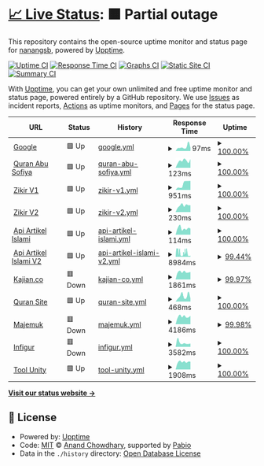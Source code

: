 # [📈 Live Status](https://nanangsb.github.io/upptime): <!--live status--> **🟧 Partial outage**

This repository contains the open-source uptime monitor and status page for [nanangsb](https://www.nanang.id), powered by [Upptime](https://github.com/upptime/upptime).

[![Uptime CI](https://github.com/nanangsb/upptime/workflows/Uptime%20CI/badge.svg)](https://github.com/nanangsb/upptime/actions?query=workflow%3A%22Uptime+CI%22)
[![Response Time CI](https://github.com/nanangsb/upptime/workflows/Response%20Time%20CI/badge.svg)](https://github.com/nanangsb/upptime/actions?query=workflow%3A%22Response+Time+CI%22)
[![Graphs CI](https://github.com/nanangsb/upptime/workflows/Graphs%20CI/badge.svg)](https://github.com/nanangsb/upptime/actions?query=workflow%3A%22Graphs+CI%22)
[![Static Site CI](https://github.com/nanangsb/upptime/workflows/Static%20Site%20CI/badge.svg)](https://github.com/nanangsb/upptime/actions?query=workflow%3A%22Static+Site+CI%22)
[![Summary CI](https://github.com/nanangsb/upptime/workflows/Summary%20CI/badge.svg)](https://github.com/nanangsb/upptime/actions?query=workflow%3A%22Summary+CI%22)

With [Upptime](https://upptime.js.org), you can get your own unlimited and free uptime monitor and status page, powered entirely by a GitHub repository. We use [Issues](https://github.com/nanangsb/upptime/issues) as incident reports, [Actions](https://github.com/nanangsb/upptime/actions) as uptime monitors, and [Pages](https://nanangsb.github.io/upptime) for the status page.

<!--start: status pages-->
<!-- This summary is generated by Upptime (https://github.com/upptime/upptime) -->
<!-- Do not edit this manually, your changes will be overwritten -->
<!-- prettier-ignore -->
| URL | Status | History | Response Time | Uptime |
| --- | ------ | ------- | ------------- | ------ |
| <img alt="" src="https://icons.duckduckgo.com/ip3/www.google.com.ico" height="13"> [Google](https://www.google.com) | 🟩 Up | [google.yml](https://github.com/nanangsb/upptime/commits/HEAD/history/google.yml) | <details><summary><img alt="Response time graph" src="./graphs/google/response-time-week.png" height="20"> 97ms</summary><br><a href="https://nanangsb.github.io/upptime/history/google"><img alt="Response time 96" src="https://img.shields.io/endpoint?url=https%3A%2F%2Fraw.githubusercontent.com%2Fnanangsb%2Fupptime%2FHEAD%2Fapi%2Fgoogle%2Fresponse-time.json"></a><br><a href="https://nanangsb.github.io/upptime/history/google"><img alt="24-hour response time 78" src="https://img.shields.io/endpoint?url=https%3A%2F%2Fraw.githubusercontent.com%2Fnanangsb%2Fupptime%2FHEAD%2Fapi%2Fgoogle%2Fresponse-time-day.json"></a><br><a href="https://nanangsb.github.io/upptime/history/google"><img alt="7-day response time 97" src="https://img.shields.io/endpoint?url=https%3A%2F%2Fraw.githubusercontent.com%2Fnanangsb%2Fupptime%2FHEAD%2Fapi%2Fgoogle%2Fresponse-time-week.json"></a><br><a href="https://nanangsb.github.io/upptime/history/google"><img alt="30-day response time 97" src="https://img.shields.io/endpoint?url=https%3A%2F%2Fraw.githubusercontent.com%2Fnanangsb%2Fupptime%2FHEAD%2Fapi%2Fgoogle%2Fresponse-time-month.json"></a><br><a href="https://nanangsb.github.io/upptime/history/google"><img alt="1-year response time 96" src="https://img.shields.io/endpoint?url=https%3A%2F%2Fraw.githubusercontent.com%2Fnanangsb%2Fupptime%2FHEAD%2Fapi%2Fgoogle%2Fresponse-time-year.json"></a></details> | <details><summary><a href="https://nanangsb.github.io/upptime/history/google">100.00%</a></summary><a href="https://nanangsb.github.io/upptime/history/google"><img alt="All-time uptime 100.00%" src="https://img.shields.io/endpoint?url=https%3A%2F%2Fraw.githubusercontent.com%2Fnanangsb%2Fupptime%2FHEAD%2Fapi%2Fgoogle%2Fuptime.json"></a><br><a href="https://nanangsb.github.io/upptime/history/google"><img alt="24-hour uptime 100.00%" src="https://img.shields.io/endpoint?url=https%3A%2F%2Fraw.githubusercontent.com%2Fnanangsb%2Fupptime%2FHEAD%2Fapi%2Fgoogle%2Fuptime-day.json"></a><br><a href="https://nanangsb.github.io/upptime/history/google"><img alt="7-day uptime 100.00%" src="https://img.shields.io/endpoint?url=https%3A%2F%2Fraw.githubusercontent.com%2Fnanangsb%2Fupptime%2FHEAD%2Fapi%2Fgoogle%2Fuptime-week.json"></a><br><a href="https://nanangsb.github.io/upptime/history/google"><img alt="30-day uptime 100.00%" src="https://img.shields.io/endpoint?url=https%3A%2F%2Fraw.githubusercontent.com%2Fnanangsb%2Fupptime%2FHEAD%2Fapi%2Fgoogle%2Fuptime-month.json"></a><br><a href="https://nanangsb.github.io/upptime/history/google"><img alt="1-year uptime 100.00%" src="https://img.shields.io/endpoint?url=https%3A%2F%2Fraw.githubusercontent.com%2Fnanangsb%2Fupptime%2FHEAD%2Fapi%2Fgoogle%2Fuptime-year.json"></a></details>
| <img alt="" src="https://icons.duckduckgo.com/ip3/quran.abusofiya.com.ico" height="13"> [Quran Abu Sofiya](https://quran.abusofiya.com) | 🟩 Up | [quran-abu-sofiya.yml](https://github.com/nanangsb/upptime/commits/HEAD/history/quran-abu-sofiya.yml) | <details><summary><img alt="Response time graph" src="./graphs/quran-abu-sofiya/response-time-week.png" height="20"> 123ms</summary><br><a href="https://nanangsb.github.io/upptime/history/quran-abu-sofiya"><img alt="Response time 155" src="https://img.shields.io/endpoint?url=https%3A%2F%2Fraw.githubusercontent.com%2Fnanangsb%2Fupptime%2FHEAD%2Fapi%2Fquran-abu-sofiya%2Fresponse-time.json"></a><br><a href="https://nanangsb.github.io/upptime/history/quran-abu-sofiya"><img alt="24-hour response time 154" src="https://img.shields.io/endpoint?url=https%3A%2F%2Fraw.githubusercontent.com%2Fnanangsb%2Fupptime%2FHEAD%2Fapi%2Fquran-abu-sofiya%2Fresponse-time-day.json"></a><br><a href="https://nanangsb.github.io/upptime/history/quran-abu-sofiya"><img alt="7-day response time 123" src="https://img.shields.io/endpoint?url=https%3A%2F%2Fraw.githubusercontent.com%2Fnanangsb%2Fupptime%2FHEAD%2Fapi%2Fquran-abu-sofiya%2Fresponse-time-week.json"></a><br><a href="https://nanangsb.github.io/upptime/history/quran-abu-sofiya"><img alt="30-day response time 156" src="https://img.shields.io/endpoint?url=https%3A%2F%2Fraw.githubusercontent.com%2Fnanangsb%2Fupptime%2FHEAD%2Fapi%2Fquran-abu-sofiya%2Fresponse-time-month.json"></a><br><a href="https://nanangsb.github.io/upptime/history/quran-abu-sofiya"><img alt="1-year response time 155" src="https://img.shields.io/endpoint?url=https%3A%2F%2Fraw.githubusercontent.com%2Fnanangsb%2Fupptime%2FHEAD%2Fapi%2Fquran-abu-sofiya%2Fresponse-time-year.json"></a></details> | <details><summary><a href="https://nanangsb.github.io/upptime/history/quran-abu-sofiya">100.00%</a></summary><a href="https://nanangsb.github.io/upptime/history/quran-abu-sofiya"><img alt="All-time uptime 100.00%" src="https://img.shields.io/endpoint?url=https%3A%2F%2Fraw.githubusercontent.com%2Fnanangsb%2Fupptime%2FHEAD%2Fapi%2Fquran-abu-sofiya%2Fuptime.json"></a><br><a href="https://nanangsb.github.io/upptime/history/quran-abu-sofiya"><img alt="24-hour uptime 100.00%" src="https://img.shields.io/endpoint?url=https%3A%2F%2Fraw.githubusercontent.com%2Fnanangsb%2Fupptime%2FHEAD%2Fapi%2Fquran-abu-sofiya%2Fuptime-day.json"></a><br><a href="https://nanangsb.github.io/upptime/history/quran-abu-sofiya"><img alt="7-day uptime 100.00%" src="https://img.shields.io/endpoint?url=https%3A%2F%2Fraw.githubusercontent.com%2Fnanangsb%2Fupptime%2FHEAD%2Fapi%2Fquran-abu-sofiya%2Fuptime-week.json"></a><br><a href="https://nanangsb.github.io/upptime/history/quran-abu-sofiya"><img alt="30-day uptime 100.00%" src="https://img.shields.io/endpoint?url=https%3A%2F%2Fraw.githubusercontent.com%2Fnanangsb%2Fupptime%2FHEAD%2Fapi%2Fquran-abu-sofiya%2Fuptime-month.json"></a><br><a href="https://nanangsb.github.io/upptime/history/quran-abu-sofiya"><img alt="1-year uptime 100.00%" src="https://img.shields.io/endpoint?url=https%3A%2F%2Fraw.githubusercontent.com%2Fnanangsb%2Fupptime%2FHEAD%2Fapi%2Fquran-abu-sofiya%2Fuptime-year.json"></a></details>
| <img alt="" src="https://icons.duckduckgo.com/ip3/zikir.org.ico" height="13"> [Zikir V1](https://zikir.org) | 🟩 Up | [zikir-v1.yml](https://github.com/nanangsb/upptime/commits/HEAD/history/zikir-v1.yml) | <details><summary><img alt="Response time graph" src="./graphs/zikir-v1/response-time-week.png" height="20"> 951ms</summary><br><a href="https://nanangsb.github.io/upptime/history/zikir-v1"><img alt="Response time 477" src="https://img.shields.io/endpoint?url=https%3A%2F%2Fraw.githubusercontent.com%2Fnanangsb%2Fupptime%2FHEAD%2Fapi%2Fzikir-v1%2Fresponse-time.json"></a><br><a href="https://nanangsb.github.io/upptime/history/zikir-v1"><img alt="24-hour response time 1448" src="https://img.shields.io/endpoint?url=https%3A%2F%2Fraw.githubusercontent.com%2Fnanangsb%2Fupptime%2FHEAD%2Fapi%2Fzikir-v1%2Fresponse-time-day.json"></a><br><a href="https://nanangsb.github.io/upptime/history/zikir-v1"><img alt="7-day response time 951" src="https://img.shields.io/endpoint?url=https%3A%2F%2Fraw.githubusercontent.com%2Fnanangsb%2Fupptime%2FHEAD%2Fapi%2Fzikir-v1%2Fresponse-time-week.json"></a><br><a href="https://nanangsb.github.io/upptime/history/zikir-v1"><img alt="30-day response time 453" src="https://img.shields.io/endpoint?url=https%3A%2F%2Fraw.githubusercontent.com%2Fnanangsb%2Fupptime%2FHEAD%2Fapi%2Fzikir-v1%2Fresponse-time-month.json"></a><br><a href="https://nanangsb.github.io/upptime/history/zikir-v1"><img alt="1-year response time 477" src="https://img.shields.io/endpoint?url=https%3A%2F%2Fraw.githubusercontent.com%2Fnanangsb%2Fupptime%2FHEAD%2Fapi%2Fzikir-v1%2Fresponse-time-year.json"></a></details> | <details><summary><a href="https://nanangsb.github.io/upptime/history/zikir-v1">100.00%</a></summary><a href="https://nanangsb.github.io/upptime/history/zikir-v1"><img alt="All-time uptime 100.00%" src="https://img.shields.io/endpoint?url=https%3A%2F%2Fraw.githubusercontent.com%2Fnanangsb%2Fupptime%2FHEAD%2Fapi%2Fzikir-v1%2Fuptime.json"></a><br><a href="https://nanangsb.github.io/upptime/history/zikir-v1"><img alt="24-hour uptime 100.00%" src="https://img.shields.io/endpoint?url=https%3A%2F%2Fraw.githubusercontent.com%2Fnanangsb%2Fupptime%2FHEAD%2Fapi%2Fzikir-v1%2Fuptime-day.json"></a><br><a href="https://nanangsb.github.io/upptime/history/zikir-v1"><img alt="7-day uptime 100.00%" src="https://img.shields.io/endpoint?url=https%3A%2F%2Fraw.githubusercontent.com%2Fnanangsb%2Fupptime%2FHEAD%2Fapi%2Fzikir-v1%2Fuptime-week.json"></a><br><a href="https://nanangsb.github.io/upptime/history/zikir-v1"><img alt="30-day uptime 100.00%" src="https://img.shields.io/endpoint?url=https%3A%2F%2Fraw.githubusercontent.com%2Fnanangsb%2Fupptime%2FHEAD%2Fapi%2Fzikir-v1%2Fuptime-month.json"></a><br><a href="https://nanangsb.github.io/upptime/history/zikir-v1"><img alt="1-year uptime 100.00%" src="https://img.shields.io/endpoint?url=https%3A%2F%2Fraw.githubusercontent.com%2Fnanangsb%2Fupptime%2FHEAD%2Fapi%2Fzikir-v1%2Fuptime-year.json"></a></details>
| <img alt="" src="https://icons.duckduckgo.com/ip3/v2.zikir.org.ico" height="13"> [Zikir V2](https://v2.zikir.org) | 🟩 Up | [zikir-v2.yml](https://github.com/nanangsb/upptime/commits/HEAD/history/zikir-v2.yml) | <details><summary><img alt="Response time graph" src="./graphs/zikir-v2/response-time-week.png" height="20"> 230ms</summary><br><a href="https://nanangsb.github.io/upptime/history/zikir-v2"><img alt="Response time 226" src="https://img.shields.io/endpoint?url=https%3A%2F%2Fraw.githubusercontent.com%2Fnanangsb%2Fupptime%2FHEAD%2Fapi%2Fzikir-v2%2Fresponse-time.json"></a><br><a href="https://nanangsb.github.io/upptime/history/zikir-v2"><img alt="24-hour response time 238" src="https://img.shields.io/endpoint?url=https%3A%2F%2Fraw.githubusercontent.com%2Fnanangsb%2Fupptime%2FHEAD%2Fapi%2Fzikir-v2%2Fresponse-time-day.json"></a><br><a href="https://nanangsb.github.io/upptime/history/zikir-v2"><img alt="7-day response time 230" src="https://img.shields.io/endpoint?url=https%3A%2F%2Fraw.githubusercontent.com%2Fnanangsb%2Fupptime%2FHEAD%2Fapi%2Fzikir-v2%2Fresponse-time-week.json"></a><br><a href="https://nanangsb.github.io/upptime/history/zikir-v2"><img alt="30-day response time 227" src="https://img.shields.io/endpoint?url=https%3A%2F%2Fraw.githubusercontent.com%2Fnanangsb%2Fupptime%2FHEAD%2Fapi%2Fzikir-v2%2Fresponse-time-month.json"></a><br><a href="https://nanangsb.github.io/upptime/history/zikir-v2"><img alt="1-year response time 226" src="https://img.shields.io/endpoint?url=https%3A%2F%2Fraw.githubusercontent.com%2Fnanangsb%2Fupptime%2FHEAD%2Fapi%2Fzikir-v2%2Fresponse-time-year.json"></a></details> | <details><summary><a href="https://nanangsb.github.io/upptime/history/zikir-v2">100.00%</a></summary><a href="https://nanangsb.github.io/upptime/history/zikir-v2"><img alt="All-time uptime 100.00%" src="https://img.shields.io/endpoint?url=https%3A%2F%2Fraw.githubusercontent.com%2Fnanangsb%2Fupptime%2FHEAD%2Fapi%2Fzikir-v2%2Fuptime.json"></a><br><a href="https://nanangsb.github.io/upptime/history/zikir-v2"><img alt="24-hour uptime 100.00%" src="https://img.shields.io/endpoint?url=https%3A%2F%2Fraw.githubusercontent.com%2Fnanangsb%2Fupptime%2FHEAD%2Fapi%2Fzikir-v2%2Fuptime-day.json"></a><br><a href="https://nanangsb.github.io/upptime/history/zikir-v2"><img alt="7-day uptime 100.00%" src="https://img.shields.io/endpoint?url=https%3A%2F%2Fraw.githubusercontent.com%2Fnanangsb%2Fupptime%2FHEAD%2Fapi%2Fzikir-v2%2Fuptime-week.json"></a><br><a href="https://nanangsb.github.io/upptime/history/zikir-v2"><img alt="30-day uptime 100.00%" src="https://img.shields.io/endpoint?url=https%3A%2F%2Fraw.githubusercontent.com%2Fnanangsb%2Fupptime%2FHEAD%2Fapi%2Fzikir-v2%2Fuptime-month.json"></a><br><a href="https://nanangsb.github.io/upptime/history/zikir-v2"><img alt="1-year uptime 100.00%" src="https://img.shields.io/endpoint?url=https%3A%2F%2Fraw.githubusercontent.com%2Fnanangsb%2Fupptime%2FHEAD%2Fapi%2Fzikir-v2%2Fuptime-year.json"></a></details>
| <img alt="" src="https://icons.duckduckgo.com/ip3/api-artikel.abusofiya.com.ico" height="13"> [Api Artikel Islami](https://api-artikel.abusofiya.com/api) | 🟩 Up | [api-artikel-islami.yml](https://github.com/nanangsb/upptime/commits/HEAD/history/api-artikel-islami.yml) | <details><summary><img alt="Response time graph" src="./graphs/api-artikel-islami/response-time-week.png" height="20"> 114ms</summary><br><a href="https://nanangsb.github.io/upptime/history/api-artikel-islami"><img alt="Response time 149" src="https://img.shields.io/endpoint?url=https%3A%2F%2Fraw.githubusercontent.com%2Fnanangsb%2Fupptime%2FHEAD%2Fapi%2Fapi-artikel-islami%2Fresponse-time.json"></a><br><a href="https://nanangsb.github.io/upptime/history/api-artikel-islami"><img alt="24-hour response time 109" src="https://img.shields.io/endpoint?url=https%3A%2F%2Fraw.githubusercontent.com%2Fnanangsb%2Fupptime%2FHEAD%2Fapi%2Fapi-artikel-islami%2Fresponse-time-day.json"></a><br><a href="https://nanangsb.github.io/upptime/history/api-artikel-islami"><img alt="7-day response time 114" src="https://img.shields.io/endpoint?url=https%3A%2F%2Fraw.githubusercontent.com%2Fnanangsb%2Fupptime%2FHEAD%2Fapi%2Fapi-artikel-islami%2Fresponse-time-week.json"></a><br><a href="https://nanangsb.github.io/upptime/history/api-artikel-islami"><img alt="30-day response time 144" src="https://img.shields.io/endpoint?url=https%3A%2F%2Fraw.githubusercontent.com%2Fnanangsb%2Fupptime%2FHEAD%2Fapi%2Fapi-artikel-islami%2Fresponse-time-month.json"></a><br><a href="https://nanangsb.github.io/upptime/history/api-artikel-islami"><img alt="1-year response time 149" src="https://img.shields.io/endpoint?url=https%3A%2F%2Fraw.githubusercontent.com%2Fnanangsb%2Fupptime%2FHEAD%2Fapi%2Fapi-artikel-islami%2Fresponse-time-year.json"></a></details> | <details><summary><a href="https://nanangsb.github.io/upptime/history/api-artikel-islami">100.00%</a></summary><a href="https://nanangsb.github.io/upptime/history/api-artikel-islami"><img alt="All-time uptime 100.00%" src="https://img.shields.io/endpoint?url=https%3A%2F%2Fraw.githubusercontent.com%2Fnanangsb%2Fupptime%2FHEAD%2Fapi%2Fapi-artikel-islami%2Fuptime.json"></a><br><a href="https://nanangsb.github.io/upptime/history/api-artikel-islami"><img alt="24-hour uptime 100.00%" src="https://img.shields.io/endpoint?url=https%3A%2F%2Fraw.githubusercontent.com%2Fnanangsb%2Fupptime%2FHEAD%2Fapi%2Fapi-artikel-islami%2Fuptime-day.json"></a><br><a href="https://nanangsb.github.io/upptime/history/api-artikel-islami"><img alt="7-day uptime 100.00%" src="https://img.shields.io/endpoint?url=https%3A%2F%2Fraw.githubusercontent.com%2Fnanangsb%2Fupptime%2FHEAD%2Fapi%2Fapi-artikel-islami%2Fuptime-week.json"></a><br><a href="https://nanangsb.github.io/upptime/history/api-artikel-islami"><img alt="30-day uptime 100.00%" src="https://img.shields.io/endpoint?url=https%3A%2F%2Fraw.githubusercontent.com%2Fnanangsb%2Fupptime%2FHEAD%2Fapi%2Fapi-artikel-islami%2Fuptime-month.json"></a><br><a href="https://nanangsb.github.io/upptime/history/api-artikel-islami"><img alt="1-year uptime 100.00%" src="https://img.shields.io/endpoint?url=https%3A%2F%2Fraw.githubusercontent.com%2Fnanangsb%2Fupptime%2FHEAD%2Fapi%2Fapi-artikel-islami%2Fuptime-year.json"></a></details>
| <img alt="" src="https://icons.duckduckgo.com/ip3/api-artikel2.abusofiya.com.ico" height="13"> [Api Artikel Islami V2](https://api-artikel2.abusofiya.com/api/news/source?code=MUSLIM) | 🟩 Up | [api-artikel-islami-v2.yml](https://github.com/nanangsb/upptime/commits/HEAD/history/api-artikel-islami-v2.yml) | <details><summary><img alt="Response time graph" src="./graphs/api-artikel-islami-v2/response-time-week.png" height="20"> 8984ms</summary><br><a href="https://nanangsb.github.io/upptime/history/api-artikel-islami-v2"><img alt="Response time 12168" src="https://img.shields.io/endpoint?url=https%3A%2F%2Fraw.githubusercontent.com%2Fnanangsb%2Fupptime%2FHEAD%2Fapi%2Fapi-artikel-islami-v2%2Fresponse-time.json"></a><br><a href="https://nanangsb.github.io/upptime/history/api-artikel-islami-v2"><img alt="24-hour response time 3467" src="https://img.shields.io/endpoint?url=https%3A%2F%2Fraw.githubusercontent.com%2Fnanangsb%2Fupptime%2FHEAD%2Fapi%2Fapi-artikel-islami-v2%2Fresponse-time-day.json"></a><br><a href="https://nanangsb.github.io/upptime/history/api-artikel-islami-v2"><img alt="7-day response time 8984" src="https://img.shields.io/endpoint?url=https%3A%2F%2Fraw.githubusercontent.com%2Fnanangsb%2Fupptime%2FHEAD%2Fapi%2Fapi-artikel-islami-v2%2Fresponse-time-week.json"></a><br><a href="https://nanangsb.github.io/upptime/history/api-artikel-islami-v2"><img alt="30-day response time 12265" src="https://img.shields.io/endpoint?url=https%3A%2F%2Fraw.githubusercontent.com%2Fnanangsb%2Fupptime%2FHEAD%2Fapi%2Fapi-artikel-islami-v2%2Fresponse-time-month.json"></a><br><a href="https://nanangsb.github.io/upptime/history/api-artikel-islami-v2"><img alt="1-year response time 12168" src="https://img.shields.io/endpoint?url=https%3A%2F%2Fraw.githubusercontent.com%2Fnanangsb%2Fupptime%2FHEAD%2Fapi%2Fapi-artikel-islami-v2%2Fresponse-time-year.json"></a></details> | <details><summary><a href="https://nanangsb.github.io/upptime/history/api-artikel-islami-v2">99.44%</a></summary><a href="https://nanangsb.github.io/upptime/history/api-artikel-islami-v2"><img alt="All-time uptime 98.59%" src="https://img.shields.io/endpoint?url=https%3A%2F%2Fraw.githubusercontent.com%2Fnanangsb%2Fupptime%2FHEAD%2Fapi%2Fapi-artikel-islami-v2%2Fuptime.json"></a><br><a href="https://nanangsb.github.io/upptime/history/api-artikel-islami-v2"><img alt="24-hour uptime 100.00%" src="https://img.shields.io/endpoint?url=https%3A%2F%2Fraw.githubusercontent.com%2Fnanangsb%2Fupptime%2FHEAD%2Fapi%2Fapi-artikel-islami-v2%2Fuptime-day.json"></a><br><a href="https://nanangsb.github.io/upptime/history/api-artikel-islami-v2"><img alt="7-day uptime 99.44%" src="https://img.shields.io/endpoint?url=https%3A%2F%2Fraw.githubusercontent.com%2Fnanangsb%2Fupptime%2FHEAD%2Fapi%2Fapi-artikel-islami-v2%2Fuptime-week.json"></a><br><a href="https://nanangsb.github.io/upptime/history/api-artikel-islami-v2"><img alt="30-day uptime 98.56%" src="https://img.shields.io/endpoint?url=https%3A%2F%2Fraw.githubusercontent.com%2Fnanangsb%2Fupptime%2FHEAD%2Fapi%2Fapi-artikel-islami-v2%2Fuptime-month.json"></a><br><a href="https://nanangsb.github.io/upptime/history/api-artikel-islami-v2"><img alt="1-year uptime 98.59%" src="https://img.shields.io/endpoint?url=https%3A%2F%2Fraw.githubusercontent.com%2Fnanangsb%2Fupptime%2FHEAD%2Fapi%2Fapi-artikel-islami-v2%2Fuptime-year.json"></a></details>
| <img alt="" src="https://icons.duckduckgo.com/ip3/kajian.co.ico" height="13"> [Kajian.co](https://kajian.co) | 🟥 Down | [kajian-co.yml](https://github.com/nanangsb/upptime/commits/HEAD/history/kajian-co.yml) | <details><summary><img alt="Response time graph" src="./graphs/kajian-co/response-time-week.png" height="20"> 1861ms</summary><br><a href="https://nanangsb.github.io/upptime/history/kajian-co"><img alt="Response time 2158" src="https://img.shields.io/endpoint?url=https%3A%2F%2Fraw.githubusercontent.com%2Fnanangsb%2Fupptime%2FHEAD%2Fapi%2Fkajian-co%2Fresponse-time.json"></a><br><a href="https://nanangsb.github.io/upptime/history/kajian-co"><img alt="24-hour response time 1869" src="https://img.shields.io/endpoint?url=https%3A%2F%2Fraw.githubusercontent.com%2Fnanangsb%2Fupptime%2FHEAD%2Fapi%2Fkajian-co%2Fresponse-time-day.json"></a><br><a href="https://nanangsb.github.io/upptime/history/kajian-co"><img alt="7-day response time 1861" src="https://img.shields.io/endpoint?url=https%3A%2F%2Fraw.githubusercontent.com%2Fnanangsb%2Fupptime%2FHEAD%2Fapi%2Fkajian-co%2Fresponse-time-week.json"></a><br><a href="https://nanangsb.github.io/upptime/history/kajian-co"><img alt="30-day response time 2166" src="https://img.shields.io/endpoint?url=https%3A%2F%2Fraw.githubusercontent.com%2Fnanangsb%2Fupptime%2FHEAD%2Fapi%2Fkajian-co%2Fresponse-time-month.json"></a><br><a href="https://nanangsb.github.io/upptime/history/kajian-co"><img alt="1-year response time 2158" src="https://img.shields.io/endpoint?url=https%3A%2F%2Fraw.githubusercontent.com%2Fnanangsb%2Fupptime%2FHEAD%2Fapi%2Fkajian-co%2Fresponse-time-year.json"></a></details> | <details><summary><a href="https://nanangsb.github.io/upptime/history/kajian-co">99.97%</a></summary><a href="https://nanangsb.github.io/upptime/history/kajian-co"><img alt="All-time uptime 99.99%" src="https://img.shields.io/endpoint?url=https%3A%2F%2Fraw.githubusercontent.com%2Fnanangsb%2Fupptime%2FHEAD%2Fapi%2Fkajian-co%2Fuptime.json"></a><br><a href="https://nanangsb.github.io/upptime/history/kajian-co"><img alt="24-hour uptime 99.81%" src="https://img.shields.io/endpoint?url=https%3A%2F%2Fraw.githubusercontent.com%2Fnanangsb%2Fupptime%2FHEAD%2Fapi%2Fkajian-co%2Fuptime-day.json"></a><br><a href="https://nanangsb.github.io/upptime/history/kajian-co"><img alt="7-day uptime 99.97%" src="https://img.shields.io/endpoint?url=https%3A%2F%2Fraw.githubusercontent.com%2Fnanangsb%2Fupptime%2FHEAD%2Fapi%2Fkajian-co%2Fuptime-week.json"></a><br><a href="https://nanangsb.github.io/upptime/history/kajian-co"><img alt="30-day uptime 99.99%" src="https://img.shields.io/endpoint?url=https%3A%2F%2Fraw.githubusercontent.com%2Fnanangsb%2Fupptime%2FHEAD%2Fapi%2Fkajian-co%2Fuptime-month.json"></a><br><a href="https://nanangsb.github.io/upptime/history/kajian-co"><img alt="1-year uptime 99.99%" src="https://img.shields.io/endpoint?url=https%3A%2F%2Fraw.githubusercontent.com%2Fnanangsb%2Fupptime%2FHEAD%2Fapi%2Fkajian-co%2Fuptime-year.json"></a></details>
| <img alt="" src="https://icons.duckduckgo.com/ip3/quransite.com.ico" height="13"> [Quran Site](https://quransite.com) | 🟩 Up | [quran-site.yml](https://github.com/nanangsb/upptime/commits/HEAD/history/quran-site.yml) | <details><summary><img alt="Response time graph" src="./graphs/quran-site/response-time-week.png" height="20"> 468ms</summary><br><a href="https://nanangsb.github.io/upptime/history/quran-site"><img alt="Response time 442" src="https://img.shields.io/endpoint?url=https%3A%2F%2Fraw.githubusercontent.com%2Fnanangsb%2Fupptime%2FHEAD%2Fapi%2Fquran-site%2Fresponse-time.json"></a><br><a href="https://nanangsb.github.io/upptime/history/quran-site"><img alt="24-hour response time 267" src="https://img.shields.io/endpoint?url=https%3A%2F%2Fraw.githubusercontent.com%2Fnanangsb%2Fupptime%2FHEAD%2Fapi%2Fquran-site%2Fresponse-time-day.json"></a><br><a href="https://nanangsb.github.io/upptime/history/quran-site"><img alt="7-day response time 468" src="https://img.shields.io/endpoint?url=https%3A%2F%2Fraw.githubusercontent.com%2Fnanangsb%2Fupptime%2FHEAD%2Fapi%2Fquran-site%2Fresponse-time-week.json"></a><br><a href="https://nanangsb.github.io/upptime/history/quran-site"><img alt="30-day response time 428" src="https://img.shields.io/endpoint?url=https%3A%2F%2Fraw.githubusercontent.com%2Fnanangsb%2Fupptime%2FHEAD%2Fapi%2Fquran-site%2Fresponse-time-month.json"></a><br><a href="https://nanangsb.github.io/upptime/history/quran-site"><img alt="1-year response time 442" src="https://img.shields.io/endpoint?url=https%3A%2F%2Fraw.githubusercontent.com%2Fnanangsb%2Fupptime%2FHEAD%2Fapi%2Fquran-site%2Fresponse-time-year.json"></a></details> | <details><summary><a href="https://nanangsb.github.io/upptime/history/quran-site">100.00%</a></summary><a href="https://nanangsb.github.io/upptime/history/quran-site"><img alt="All-time uptime 100.00%" src="https://img.shields.io/endpoint?url=https%3A%2F%2Fraw.githubusercontent.com%2Fnanangsb%2Fupptime%2FHEAD%2Fapi%2Fquran-site%2Fuptime.json"></a><br><a href="https://nanangsb.github.io/upptime/history/quran-site"><img alt="24-hour uptime 100.00%" src="https://img.shields.io/endpoint?url=https%3A%2F%2Fraw.githubusercontent.com%2Fnanangsb%2Fupptime%2FHEAD%2Fapi%2Fquran-site%2Fuptime-day.json"></a><br><a href="https://nanangsb.github.io/upptime/history/quran-site"><img alt="7-day uptime 100.00%" src="https://img.shields.io/endpoint?url=https%3A%2F%2Fraw.githubusercontent.com%2Fnanangsb%2Fupptime%2FHEAD%2Fapi%2Fquran-site%2Fuptime-week.json"></a><br><a href="https://nanangsb.github.io/upptime/history/quran-site"><img alt="30-day uptime 100.00%" src="https://img.shields.io/endpoint?url=https%3A%2F%2Fraw.githubusercontent.com%2Fnanangsb%2Fupptime%2FHEAD%2Fapi%2Fquran-site%2Fuptime-month.json"></a><br><a href="https://nanangsb.github.io/upptime/history/quran-site"><img alt="1-year uptime 100.00%" src="https://img.shields.io/endpoint?url=https%3A%2F%2Fraw.githubusercontent.com%2Fnanangsb%2Fupptime%2FHEAD%2Fapi%2Fquran-site%2Fuptime-year.json"></a></details>
| <img alt="" src="https://icons.duckduckgo.com/ip3/majemuk.com.ico" height="13"> [Majemuk](https://majemuk.com) | 🟥 Down | [majemuk.yml](https://github.com/nanangsb/upptime/commits/HEAD/history/majemuk.yml) | <details><summary><img alt="Response time graph" src="./graphs/majemuk/response-time-week.png" height="20"> 4186ms</summary><br><a href="https://nanangsb.github.io/upptime/history/majemuk"><img alt="Response time 2668" src="https://img.shields.io/endpoint?url=https%3A%2F%2Fraw.githubusercontent.com%2Fnanangsb%2Fupptime%2FHEAD%2Fapi%2Fmajemuk%2Fresponse-time.json"></a><br><a href="https://nanangsb.github.io/upptime/history/majemuk"><img alt="24-hour response time 11050" src="https://img.shields.io/endpoint?url=https%3A%2F%2Fraw.githubusercontent.com%2Fnanangsb%2Fupptime%2FHEAD%2Fapi%2Fmajemuk%2Fresponse-time-day.json"></a><br><a href="https://nanangsb.github.io/upptime/history/majemuk"><img alt="7-day response time 4186" src="https://img.shields.io/endpoint?url=https%3A%2F%2Fraw.githubusercontent.com%2Fnanangsb%2Fupptime%2FHEAD%2Fapi%2Fmajemuk%2Fresponse-time-week.json"></a><br><a href="https://nanangsb.github.io/upptime/history/majemuk"><img alt="30-day response time 2668" src="https://img.shields.io/endpoint?url=https%3A%2F%2Fraw.githubusercontent.com%2Fnanangsb%2Fupptime%2FHEAD%2Fapi%2Fmajemuk%2Fresponse-time-month.json"></a><br><a href="https://nanangsb.github.io/upptime/history/majemuk"><img alt="1-year response time 2668" src="https://img.shields.io/endpoint?url=https%3A%2F%2Fraw.githubusercontent.com%2Fnanangsb%2Fupptime%2FHEAD%2Fapi%2Fmajemuk%2Fresponse-time-year.json"></a></details> | <details><summary><a href="https://nanangsb.github.io/upptime/history/majemuk">99.98%</a></summary><a href="https://nanangsb.github.io/upptime/history/majemuk"><img alt="All-time uptime 100.00%" src="https://img.shields.io/endpoint?url=https%3A%2F%2Fraw.githubusercontent.com%2Fnanangsb%2Fupptime%2FHEAD%2Fapi%2Fmajemuk%2Fuptime.json"></a><br><a href="https://nanangsb.github.io/upptime/history/majemuk"><img alt="24-hour uptime 99.86%" src="https://img.shields.io/endpoint?url=https%3A%2F%2Fraw.githubusercontent.com%2Fnanangsb%2Fupptime%2FHEAD%2Fapi%2Fmajemuk%2Fuptime-day.json"></a><br><a href="https://nanangsb.github.io/upptime/history/majemuk"><img alt="7-day uptime 99.98%" src="https://img.shields.io/endpoint?url=https%3A%2F%2Fraw.githubusercontent.com%2Fnanangsb%2Fupptime%2FHEAD%2Fapi%2Fmajemuk%2Fuptime-week.json"></a><br><a href="https://nanangsb.github.io/upptime/history/majemuk"><img alt="30-day uptime 100.00%" src="https://img.shields.io/endpoint?url=https%3A%2F%2Fraw.githubusercontent.com%2Fnanangsb%2Fupptime%2FHEAD%2Fapi%2Fmajemuk%2Fuptime-month.json"></a><br><a href="https://nanangsb.github.io/upptime/history/majemuk"><img alt="1-year uptime 100.00%" src="https://img.shields.io/endpoint?url=https%3A%2F%2Fraw.githubusercontent.com%2Fnanangsb%2Fupptime%2FHEAD%2Fapi%2Fmajemuk%2Fuptime-year.json"></a></details>
| <img alt="" src="https://icons.duckduckgo.com/ip3/infigur.com.ico" height="13"> [Infigur](https://infigur.com) | 🟥 Down | [infigur.yml](https://github.com/nanangsb/upptime/commits/HEAD/history/infigur.yml) | <details><summary><img alt="Response time graph" src="./graphs/infigur/response-time-week.png" height="20"> 3582ms</summary><br><a href="https://nanangsb.github.io/upptime/history/infigur"><img alt="Response time 6480" src="https://img.shields.io/endpoint?url=https%3A%2F%2Fraw.githubusercontent.com%2Fnanangsb%2Fupptime%2FHEAD%2Fapi%2Finfigur%2Fresponse-time.json"></a><br><a href="https://nanangsb.github.io/upptime/history/infigur"><img alt="24-hour response time 2930" src="https://img.shields.io/endpoint?url=https%3A%2F%2Fraw.githubusercontent.com%2Fnanangsb%2Fupptime%2FHEAD%2Fapi%2Finfigur%2Fresponse-time-day.json"></a><br><a href="https://nanangsb.github.io/upptime/history/infigur"><img alt="7-day response time 3582" src="https://img.shields.io/endpoint?url=https%3A%2F%2Fraw.githubusercontent.com%2Fnanangsb%2Fupptime%2FHEAD%2Fapi%2Finfigur%2Fresponse-time-week.json"></a><br><a href="https://nanangsb.github.io/upptime/history/infigur"><img alt="30-day response time 6480" src="https://img.shields.io/endpoint?url=https%3A%2F%2Fraw.githubusercontent.com%2Fnanangsb%2Fupptime%2FHEAD%2Fapi%2Finfigur%2Fresponse-time-month.json"></a><br><a href="https://nanangsb.github.io/upptime/history/infigur"><img alt="1-year response time 6480" src="https://img.shields.io/endpoint?url=https%3A%2F%2Fraw.githubusercontent.com%2Fnanangsb%2Fupptime%2FHEAD%2Fapi%2Finfigur%2Fresponse-time-year.json"></a></details> | <details><summary><a href="https://nanangsb.github.io/upptime/history/infigur">100.00%</a></summary><a href="https://nanangsb.github.io/upptime/history/infigur"><img alt="All-time uptime 99.96%" src="https://img.shields.io/endpoint?url=https%3A%2F%2Fraw.githubusercontent.com%2Fnanangsb%2Fupptime%2FHEAD%2Fapi%2Finfigur%2Fuptime.json"></a><br><a href="https://nanangsb.github.io/upptime/history/infigur"><img alt="24-hour uptime 99.97%" src="https://img.shields.io/endpoint?url=https%3A%2F%2Fraw.githubusercontent.com%2Fnanangsb%2Fupptime%2FHEAD%2Fapi%2Finfigur%2Fuptime-day.json"></a><br><a href="https://nanangsb.github.io/upptime/history/infigur"><img alt="7-day uptime 100.00%" src="https://img.shields.io/endpoint?url=https%3A%2F%2Fraw.githubusercontent.com%2Fnanangsb%2Fupptime%2FHEAD%2Fapi%2Finfigur%2Fuptime-week.json"></a><br><a href="https://nanangsb.github.io/upptime/history/infigur"><img alt="30-day uptime 99.96%" src="https://img.shields.io/endpoint?url=https%3A%2F%2Fraw.githubusercontent.com%2Fnanangsb%2Fupptime%2FHEAD%2Fapi%2Finfigur%2Fuptime-month.json"></a><br><a href="https://nanangsb.github.io/upptime/history/infigur"><img alt="1-year uptime 99.96%" src="https://img.shields.io/endpoint?url=https%3A%2F%2Fraw.githubusercontent.com%2Fnanangsb%2Fupptime%2FHEAD%2Fapi%2Finfigur%2Fuptime-year.json"></a></details>
| <img alt="" src="https://icons.duckduckgo.com/ip3/toolunity.com.ico" height="13"> [Tool Unity](https://toolunity.com) | 🟩 Up | [tool-unity.yml](https://github.com/nanangsb/upptime/commits/HEAD/history/tool-unity.yml) | <details><summary><img alt="Response time graph" src="./graphs/tool-unity/response-time-week.png" height="20"> 1908ms</summary><br><a href="https://nanangsb.github.io/upptime/history/tool-unity"><img alt="Response time 2119" src="https://img.shields.io/endpoint?url=https%3A%2F%2Fraw.githubusercontent.com%2Fnanangsb%2Fupptime%2FHEAD%2Fapi%2Ftool-unity%2Fresponse-time.json"></a><br><a href="https://nanangsb.github.io/upptime/history/tool-unity"><img alt="24-hour response time 1960" src="https://img.shields.io/endpoint?url=https%3A%2F%2Fraw.githubusercontent.com%2Fnanangsb%2Fupptime%2FHEAD%2Fapi%2Ftool-unity%2Fresponse-time-day.json"></a><br><a href="https://nanangsb.github.io/upptime/history/tool-unity"><img alt="7-day response time 1908" src="https://img.shields.io/endpoint?url=https%3A%2F%2Fraw.githubusercontent.com%2Fnanangsb%2Fupptime%2FHEAD%2Fapi%2Ftool-unity%2Fresponse-time-week.json"></a><br><a href="https://nanangsb.github.io/upptime/history/tool-unity"><img alt="30-day response time 2119" src="https://img.shields.io/endpoint?url=https%3A%2F%2Fraw.githubusercontent.com%2Fnanangsb%2Fupptime%2FHEAD%2Fapi%2Ftool-unity%2Fresponse-time-month.json"></a><br><a href="https://nanangsb.github.io/upptime/history/tool-unity"><img alt="1-year response time 2119" src="https://img.shields.io/endpoint?url=https%3A%2F%2Fraw.githubusercontent.com%2Fnanangsb%2Fupptime%2FHEAD%2Fapi%2Ftool-unity%2Fresponse-time-year.json"></a></details> | <details><summary><a href="https://nanangsb.github.io/upptime/history/tool-unity">100.00%</a></summary><a href="https://nanangsb.github.io/upptime/history/tool-unity"><img alt="All-time uptime 100.00%" src="https://img.shields.io/endpoint?url=https%3A%2F%2Fraw.githubusercontent.com%2Fnanangsb%2Fupptime%2FHEAD%2Fapi%2Ftool-unity%2Fuptime.json"></a><br><a href="https://nanangsb.github.io/upptime/history/tool-unity"><img alt="24-hour uptime 100.00%" src="https://img.shields.io/endpoint?url=https%3A%2F%2Fraw.githubusercontent.com%2Fnanangsb%2Fupptime%2FHEAD%2Fapi%2Ftool-unity%2Fuptime-day.json"></a><br><a href="https://nanangsb.github.io/upptime/history/tool-unity"><img alt="7-day uptime 100.00%" src="https://img.shields.io/endpoint?url=https%3A%2F%2Fraw.githubusercontent.com%2Fnanangsb%2Fupptime%2FHEAD%2Fapi%2Ftool-unity%2Fuptime-week.json"></a><br><a href="https://nanangsb.github.io/upptime/history/tool-unity"><img alt="30-day uptime 100.00%" src="https://img.shields.io/endpoint?url=https%3A%2F%2Fraw.githubusercontent.com%2Fnanangsb%2Fupptime%2FHEAD%2Fapi%2Ftool-unity%2Fuptime-month.json"></a><br><a href="https://nanangsb.github.io/upptime/history/tool-unity"><img alt="1-year uptime 100.00%" src="https://img.shields.io/endpoint?url=https%3A%2F%2Fraw.githubusercontent.com%2Fnanangsb%2Fupptime%2FHEAD%2Fapi%2Ftool-unity%2Fuptime-year.json"></a></details>

<!--end: status pages-->

[**Visit our status website →**](https://nanangsb.github.io/upptime)

## 📄 License

- Powered by: [Upptime](https://github.com/upptime/upptime)
- Code: [MIT](./LICENSE) © [Anand Chowdhary](https://anandchowdhary.com), supported by [Pabio](https://pabio.com)
- Data in the `./history` directory: [Open Database License](https://opendatacommons.org/licenses/odbl/1-0/)
